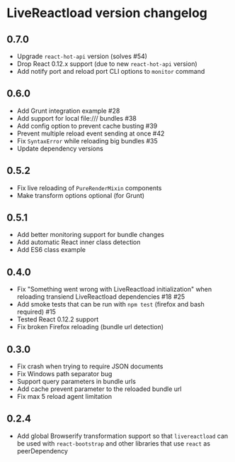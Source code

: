 # LiveReactload version changelog

## 0.7.0

* Upgrade `react-hot-api` version (solves #54)
* Drop React 0.12.x support (due to new `react-hot-api` version)
* Add notify port and reload port CLI options to `monitor` command 


## 0.6.0

* Add Grunt integration example #28
* Add support for local file:/// bundles #38
* Add config option to prevent cache busting #39
* Prevent multiple reload event sending at once #42
* Fix `SyntaxError` while reloading big bundles #35
* Update dependency versions


## 0.5.2

* Fix live reloading of `PureRenderMixin` components
* Make transform options optional (for Grunt)


## 0.5.1

* Add better monitoring support for bundle changes
* Add automatic React inner class detection
* Add ES6 class example


## 0.4.0

* Fix "Something went wrong with LiveReactload initialization" when reloading transiend LiveReactload dependencies #18 #25
* Add smoke tests that can be run with `npm test` (firefox and bash required) #15
* Tested React 0.12.2 support
* Fix broken Firefox reloading (bundle url detection)


## 0.3.0

* Fix crash when trying to require JSON documents
* Fix Windows path separator bug
* Support query parameters in bundle urls
* Add cache prevent parameter to the reloaded bundle url
* Fix max 5 reload agent limitation 


## 0.2.4

* Add global Browserify transformation support so that `livereactload` can be used with `react-bootstrap`
  and other libraries that use `react` as peerDependency 
